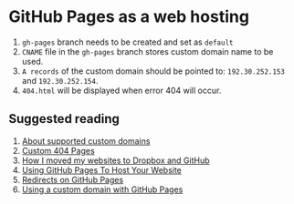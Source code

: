
# GitHub Pages as a web hosting
1. `gh-pages` branch needs to be created and set as `default`
2. `CNAME` file in the `gh-pages` branch stores custom domain name to be used.
3. `A records` of the custom domain should be pointed to: `192.30.252.153` and `192.30.252.154`.
4. `404.html` will be displayed when error 404 will occur.

## Suggested reading
1. [About supported custom domains](https://help.github.com/articles/about-supported-custom-domains/)
2. [Custom 404 Pages](https://help.github.com/articles/custom-404-pages/)
3. [How I moved my websites to Dropbox and GitHub](http://alexcican.com/post/guide-hosting-website-dropbox-github/)
4. [Using GitHub Pages To Host Your Website](http://blog.teamtreehouse.com/using-github-pages-to-host-your-website)
5. [Redirects on GitHub Pages](https://help.github.com/articles/redirects-on-github-pages/)
6. [Using a custom domain with GitHub Pages](https://help.github.com/articles/using-a-custom-domain-with-github-pages/)
